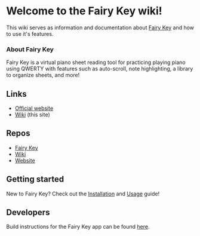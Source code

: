 # Welcome to the Fairy Key wiki!

This wiki serves as information and documentation about [Fairy Key](https://fairykey.app) and how to use it's features. 

### About Fairy Key
Fairy Key is a virtual piano sheet reading tool for practicing playing piano using QWERTY with features such as auto-scroll, note highlighting, a library to organize sheets, and more! 

## Links
* [Official website](https://fairykey.app)
* [Wiki](https://wiki.fairykey.app) (this site)

## Repos
* [Fairy Key](https://github.com/FairyKey/FairyKey)
* [Wiki](https://github.com/FairyKey/wiki)
* [Website](https://github.com/FairyKey/website)

## Getting started
New to Fairy Key? Check out the [Installation](installation.md) and [Usage](usage.md) guide!

## Developers
Build instructions for the Fairy Key app can be found [here](building.md).